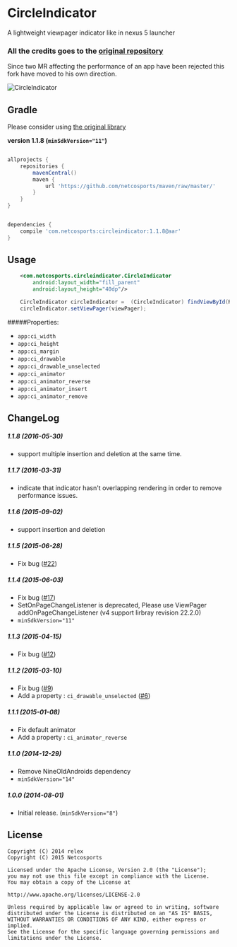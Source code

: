 CircleIndicator
===============
 A lightweight viewpager indicator like in nexus 5 launcher

### All the credits goes to the [original repository](https://github.com/ongakuer/CircleIndicator)

Since two MR affecting the performance of an app have been rejected this fork have moved to his own direction.

![CircleIndicator](/screenshot.gif)

Gradle
------------

Please consider using [the original library](https://github.com/ongakuer/CircleIndicator)

**version 1.1.8 (```minSdkVersion="11"```)**
```groovy

allprojects {
    repositories {
        mavenCentral()
        maven {
            url 'https://github.com/netcosports/maven/raw/master/'
        }
    }
}


dependencies {
    compile 'com.netcosports:circleindicator:1.1.8@aar'
}
```


Usage
--------
```xml
	<com.netcosports.circleindicator.CircleIndicator
        android:layout_width="fill_parent"
        android:layout_height="40dp"/>
```

```java
    CircleIndicator circleIndicator =  (CircleIndicator) findViewById(R.id.vp_indicator);
    circleIndicator.setViewPager(viewPager);

```

#####Properties:

* `app:ci_width`
* `app:ci_height`
* `app:ci_margin`
* `app:ci_drawable`
* `app:ci_drawable_unselected`
* `app:ci_animator`
* `app:ci_animator_reverse`
* `app:ci_animator_insert`
* `app:ci_animator_remove`



ChangeLog
--------

##### 1.1.8  (2016-05-30)
* support multiple insertion and deletion at the same time.

##### 1.1.7  (2016-03-31)
* indicate that indicator hasn't overlapping rendering in order to remove performance issues.

##### 1.1.6  (2015-09-02)
* support insertion and deletion

##### 1.1.5  (2015-06-28)
* Fix bug ([#22](https://github.com/ongakuer/CircleIndicator/issues/22))

##### 1.1.4  (2015-06-03)
* Fix bug ([#17](https://github.com/ongakuer/CircleIndicator/issues/17))
* SetOnPageChangeListener is deprecated, Please use ViewPager addOnPageChangeListener (v4 support lirbray revision 22.2.0)
* ```minSdkVersion="11"```

##### 1.1.3  (2015-04-15)
* Fix bug ([#12](https://github.com/ongakuer/CircleIndicator/issues/12))

##### 1.1.2  (2015-03-10)
* Fix bug ([#9](https://github.com/ongakuer/CircleIndicator/pull/9))
* Add a property : ```ci_drawable_unselected``` ([#6](https://github.com/ongakuer/CircleIndicator/pull/6))

##### 1.1.1  (2015-01-08)
* Fix default animator
* Add a property : ```ci_animator_reverse```

##### 1.1.0  (2014-12-29)
* Remove NineOldAndroids dependency
* ```minSdkVersion="14"```

##### 1.0.0  (2014-08-01)
* Initial release. (```minSdkVersion="8"```)


License
--------
```
Copyright (C) 2014 relex
Copyright (C) 2015 Netcosports

Licensed under the Apache License, Version 2.0 (the "License");
you may not use this file except in compliance with the License.
You may obtain a copy of the License at

http://www.apache.org/licenses/LICENSE-2.0

Unless required by applicable law or agreed to in writing, software
distributed under the License is distributed on an "AS IS" BASIS,
WITHOUT WARRANTIES OR CONDITIONS OF ANY KIND, either express or implied.
See the License for the specific language governing permissions and
limitations under the License.
```
